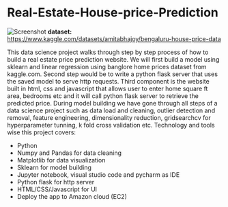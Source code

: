 # Real-Estate-House-price-Prediction
![Screenshot](https://user-images.githubusercontent.com/2795092/211560402-4dd6fc96-c22c-4f63-aa2e-7214ebf9cf81.JPG)
**dataset:** https://www.kaggle.com/datasets/amitabhajoy/bengaluru-house-price-data

This data science project walks through step by step process of how to build a real estate price prediction website. We will first build a model using sklearn and linear regression using banglore home prices dataset from kaggle.com. Second step would be to write a python flask server that uses the saved model to serve http requests. Third component is the website built in html, css and javascript that allows user to enter home square ft area, bedrooms etc and it will call python flask server to retrieve the predicted price. During model building we have gone through all steps of a data science project such as data load and cleaning, outlier detection and removal, feature engineering, dimensionality reduction, gridsearchcv for hyperparameter tunning, k fold cross validation etc. Technology and tools wise this project covers:

* Python
* Numpy and Pandas for data cleaning
* Matplotlib for data visualization
* Sklearn for model building
* Jupyter notebook, visual studio code and pycharm as IDE
* Python flask for http server
* HTML/CSS/Javascript for UI
* Deploy the app to Amazon cloud (EC2)
